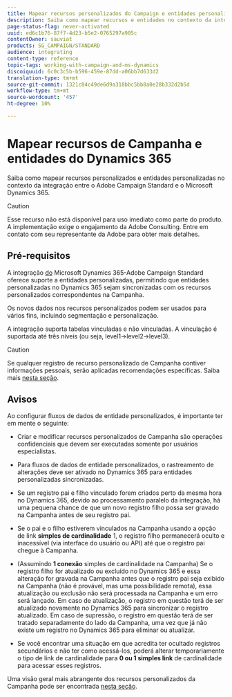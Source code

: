 ```yaml
---
title: Mapear recursos personalizados do Campaign e entidades personalizadas do Dynamics 365
description: Saiba como mapear recursos e entidades no contexto da integração entre o Adobe Campaign Standard e o Microsoft Dynamics 365.
page-status-flag: never-activated
uuid: ed6c1b76-87f7-4d23-b5e2-0765297a905c
contentOwner: sauviat
products: SG_CAMPAIGN/STANDARD
audience: integrating
content-type: reference
topic-tags: working-with-campaign-and-ms-dynamics
discoiquuid: 6c0c3c5b-b596-459e-87dd-a06bb7d633d2
translation-type: tm+mt
source-git-commit: 1321c84c49de6d9a318bbc5bb8a0e28b332d2b5d
workflow-type: tm+mt
source-wordcount: '457'
ht-degree: 10%

---
```



# Mapear recursos de Campanha e entidades do Dynamics 365

Saiba como mapear recursos personalizados e entidades personalizadas no contexto da integração entre o Adobe Campaign Standard e o Microsoft Dynamics 365.

>[!CAUTION]
>
>Esse recurso não está disponível para uso imediato como parte do produto. A implementação exige o engajamento da Adobe Consulting. Entre em contato com seu representante da Adobe para obter mais detalhes.

## Pré-requisitos

A integração [do](../../integrating/using/working-with-campaign-standard-and-microsoft-dynamics-365.md) Microsoft Dynamics 365-Adobe Campaign Standard oferece suporte a entidades personalizadas, permitindo que entidades personalizadas no Dynamics 365 sejam sincronizadas com os recursos personalizados correspondentes na Campanha.

Os novos dados nos recursos personalizados podem ser usados para vários fins, incluindo segmentação e personalização.

A integração suporta tabelas vinculadas e não vinculadas. A vinculação é suportada até três níveis (ou seja, level1->level2->level3).

>[!CAUTION]
>
>Se qualquer registro de recurso personalizado de Campanha contiver informações pessoais, serão aplicadas recomendações específicas. Saiba mais [nesta seção](../../integrating/using/notices-and-recommendations-for-acs-and-ms-dynamics.md#privacy-linked-resources).

## Avisos

Ao configurar fluxos de dados de entidade personalizados, é importante ter em mente o seguinte:

* Criar e modificar recursos personalizados de Campanha são operações confidenciais que devem ser executadas somente por usuários especialistas.
* Para fluxos de dados de entidade personalizados, o rastreamento de alterações deve ser ativado no Dynamics 365 para entidades personalizadas sincronizadas.
* Se um registro pai e filho vinculado forem criados perto da mesma hora no Dynamics 365, devido ao processamento paralelo da integração, há uma pequena chance de que um novo registro filho possa ser gravado na Campanha antes de seu registro pai.

* Se o pai e o filho estiverem vinculados na Campanha usando a opção de link **simples de cardinalidade** 1, o registro filho permanecerá oculto e inacessível (via interface do usuário ou API) até que o registro pai chegue à Campanha.

* (Assumindo **1 conexão** simples de cardinalidade na Campanha) Se o registro filho for atualizado ou excluído no Dynamics 365 e essa alteração for gravada na Campanha antes que o registro pai seja exibido na Campanha (não é provável, mas uma possibilidade remota), essa atualização ou exclusão não será processada na Campanha e um erro será lançado. Em caso de atualização, o registro em questão terá de ser atualizado novamente no Dynamics 365 para sincronizar o registro atualizado. Em caso de supressão, o registro em questão terá de ser tratado separadamente do lado da Campanha, uma vez que já não existe um registro no Dynamics 365 para eliminar ou atualizar.

* Se você encontrar uma situação em que acredita ter ocultado registros secundários e não ter como acessá-los, poderá alterar temporariamente o tipo de link de cardinalidade para **0 ou 1 simples link** de cardinalidade para acessar esses registros.

Uma visão geral mais abrangente dos recursos personalizados da Campanha pode ser encontrada [nesta seção](../../developing/using/key-steps-to-add-a-resource.md).

